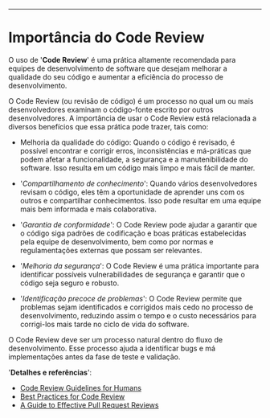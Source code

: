 <hr>

# **Importância do Code Review** 

O uso de '**Code Review**' é uma prática altamente recomendada para equipes de desenvolvimento de software que desejam melhorar a qualidade do seu código e aumentar a eficiência do processo de desenvolvimento.

O Code Review (ou revisão de código) é um processo no qual um ou mais desenvolvedores examinam o código-fonte escrito por outros desenvolvedores. A importância de usar o Code Review está relacionada a diversos benefícios que essa prática pode trazer, tais como:

- Melhoria da qualidade do código: Quando o código é revisado, é possível encontrar e corrigir erros, inconsistências e má-práticas que podem afetar a funcionalidade, a segurança e a manutenibilidade do software. Isso resulta em um código mais limpo e mais fácil de manter.

- '_Compartilhamento de conhecimento_': Quando vários desenvolvedores revisam o código, eles têm a oportunidade de aprender uns com os outros e compartilhar conhecimentos. Isso pode resultar em uma equipe mais bem informada e mais colaborativa.

- '_Garantia de conformidade_': O Code Review pode ajudar a garantir que o código siga padrões de codificação e boas práticas estabelecidas pela equipe de desenvolvimento, bem como por normas e regulamentações externas que possam ser relevantes.

- '_Melhoria da segurança_': O Code Review é uma prática importante para identificar possíveis vulnerabilidades de segurança e garantir que o código seja seguro e robusto.

- '_Identificação precoce de problemas_': O Code Review permite que problemas sejam identificados e corrigidos mais cedo no processo de desenvolvimento, reduzindo assim o tempo e o custo necessários para corrigi-los mais tarde no ciclo de vida do software.

O Code Review deve ser um processo natural dentro do fluxo de desenvolvimento. Esse processo ajuda a identificar bugs e má implementações antes da fase de teste e validação.

'**Detalhes e referências**':

- [Code Review Guidelines for Humans](https://phauer.com/2018/code-review-guidelines/)
- [Best Practices for Code Review](https://smartbear.com/learn/code-review/best-practices-for-peer-code-review/)
- [A Guide to Effective Pull Request Reviews](https://nebulab.com/blog/a-guide-to-effective-pull-request-reviews)